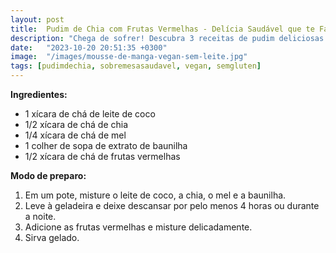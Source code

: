```yaml
---
layout: post
title:  Pudim de Chia com Frutas Vermelhas - Delícia Saudável que te Faz Sorrir
description: "Chega de sofrer! Descubra 3 receitas de pudim deliciosas e sem lactose para adoçar a vida sem culpa"
date:   "2023-10-20 20:51:35 +0300"
image:  "/images/mousse-de-manga-vegan-sem-leite.jpg"
tags: [pudimdechia, sobremesasaudavel, vegan, semgluten]
---
```


**Ingredientes:**

-   1 xícara de chá de leite de coco
-   1/2 xícara de chá de chia
-   1/4 xícara de chá de mel
-   1 colher de sopa de extrato de baunilha
-   1/2 xícara de chá de frutas vermelhas

**Modo de preparo:**

1.  Em um pote, misture o leite de coco, a chia, o mel e a baunilha.
2.  Leve à geladeira e deixe descansar por pelo menos 4 horas ou durante a noite.
3.  Adicione as frutas vermelhas e misture delicadamente.
4.  Sirva gelado.
